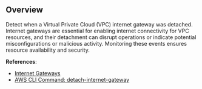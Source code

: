 ## Overview

Detect when a Virtual Private Cloud (VPC) internet gateway was detached. Internet gateways are essential for enabling internet connectivity for VPC resources, and their detachment can disrupt operations or indicate potential misconfigurations or malicious activity. Monitoring these events ensures resource availability and security.

**References**:
- [Internet Gateways](https://docs.aws.amazon.com/vpc/latest/userguide/VPC_Internet_Gateway.html)
- [AWS CLI Command: detach-internet-gateway](https://docs.aws.amazon.com/cli/latest/reference/ec2/detach-internet-gateway.html)
